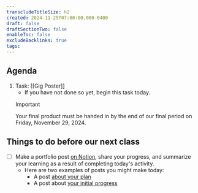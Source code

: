 ```yaml
---
transcludeTitleSize: h2
created: 2024-11-25T07:00:00.000-0400
draft: false
draftSectionTwo: false
enableToc: false
excludeBacklinks: true
tags:
---
```

## Agenda
1.  Task: [[Gig Poster]]
	- If you have not done so yet, begin this task today.
	> [!IMPORTANT]
	> Your final product must be handed in by the end of our final period on Friday, November 29, 2024.

## Things to do before our next class
- [ ] Make a portfolio post [on Notion](https://notion.so), share your progress, and summarize your learning as a result of completing today's activity.
	- Here are two examples of posts you might make today:
		- A post [about your plan](https://www.notion.so/lakefieldcs/Thread-2-Day-12-Custom-Gig-Poster-Plan-fded8b0f598148389e3f2db52d0a700c?pvs=4)
		- A post about [your initial progress](https://www.notion.so/lakefieldcs/Thread-2-Day-13-Custom-Gig-Poster-v1-d5bbb39bf2fa4f998770b5cd48c7caf6?pvs=4)